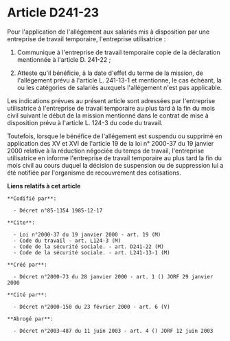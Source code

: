 # Article D241-23

Pour l'application de l'allégement aux salariés mis à disposition par une entreprise de travail temporaire, l'entreprise
utilisatrice :

1. Communique à l'entreprise de travail temporaire copie de la déclaration mentionnée à l'article D. 241-22 ;

2. Atteste qu'il bénéficie, à la date d'effet du terme de la mission, de l'allégement prévu à l'article L. 241-13-1 et
mentionne, le cas échéant, la ou les catégories de salariés auxquels l'allégement n'est pas applicable.

Les indications prévues au présent article sont adressées par l'entreprise utilisatrice à l'entreprise de travail temporaire
au plus tard à la fin du mois civil suivant le début de la mission mentionné dans le contrat de mise à disposition prévu à
l'article L. 124-3 du code du travail.

Toutefois, lorsque le bénéfice de l'allégement est suspendu ou supprimé en application des XV et XVI de l'article 19 de la
loi n° 2000-37 du 19 janvier 2000 relative à la réduction négociée du temps de travail, l'entreprise utilisatrice en informe
l'entreprise de travail temporaire au plus tard la fin du mois civil au cours duquel la décision de suspension ou de
suppression lui a été notifiée par l'organisme de recouvrement des cotisations.

**Liens relatifs à cet article**

	**Codifié par**:

	  - Décret n°85-1354 1985-12-17

	**Cite**:

	  - Loi n°2000-37 du 19 janvier 2000 - art. 19 (M)
	  - Code du travail - art. L124-3 (M)
	  - Code de la sécurité sociale. - art. D241-22 (M)
	  - Code de la sécurité sociale. - art. L241-13-1 (M)

	**Créé par**:

	  - Décret n°2000-73 du 28 janvier 2000 - art. 1 () JORF 29 janvier 2000

	**Cité par**:

	  - Décret n°2000-150 du 23 février 2000 - art. 6 (V)

	**Abrogé par**:

	  - Décret n°2003-487 du 11 juin 2003 - art. 4 () JORF 12 juin 2003
